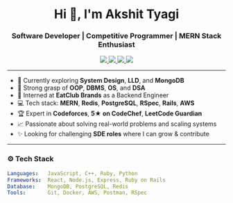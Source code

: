 <h1 align="center">Hi 👋, I'm Akshit Tyagi</h1>
<h3 align="center">Software Developer | Competitive Programmer | MERN Stack Enthusiast</h3>

<p align="center">
  <a href="https://leetcode.com/akshit_t09/">
    <img src="https://img.shields.io/badge/LeetCode-Guardian-orange" />
  </a>
  <a href="https://codeforces.com/profile/akshit_3012">
    <img src="https://img.shields.io/badge/Codeforces-Expert-blue" />
  </a>
  <a href="https://www.codechef.com/users/akshit_3012">
    <img src="https://img.shields.io/badge/CodeChef-5★-brown" />
  </a>
  <a href="mailto:akshittyagi099@gmail.com">
    <img src="https://img.shields.io/badge/Email-akshittyagi099@gmail.com-blue" />
  </a>
</p>

---

- 🌱 Currently exploring **System Design**, **LLD**, and **MongoDB**
- 🧠 Strong grasp of **OOP**, **DBMS**, **OS**, and **DSA**
- 🔭 Interned at **EatClub Brands** as a Backend Engineer  
- 💻 Tech stack: **MERN**, **Redis**, **PostgreSQL**, **RSpec**, **Rails**, **AWS**
- 🏆 Expert in **Codeforces**, **5★ on CodeChef**, **LeetCode Guardian**
- 📈 Passionate about solving real-world problems and scaling systems
- ✨ Looking for challenging **SDE roles** where I can grow & contribute

---

### ⚙️ Tech Stack

```yaml
Languages:   JavaScript, C++, Ruby, Python
Frameworks:  React, Node.js, Express, Ruby on Rails
Database:    MongoDB, PostgreSQL, Redis
Tools:       Git, Docker, AWS, Postman, RSpec
